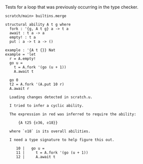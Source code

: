 Tests for a loop that was previously occurring in the type checker.

``` ucm :hide
scratch/main> builtins.merge
```

``` unison :error
structural ability A t g where
  fork : '{g, A t g} a -> t a
  await : t a -> a
  empty! : t a
  put : a -> t a -> ()

example : '{A t {}} Nat
example = 'let
  r = A.empty!
  go u =
    t = A.fork '(go (u + 1))
    A.await t

  go 0
  t2 = A.fork '(A.put 10 r)
  A.await r
```

``` ucm :added-by-ucm
  Loading changes detected in scratch.u.

  I tried to infer a cyclic ability.

  The expression in red was inferred to require the ability: 

      {A t25 {𝕖36, 𝕖18}}

  where `𝕖18` is its overall abilities.

  I need a type signature to help figure this out.

     10 |   go u =
     11 |     t = A.fork '(go (u + 1))
     12 |     A.await t
```
